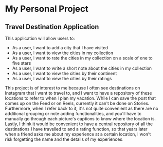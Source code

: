 # My Personal Project

## Travel Destination Application

This application will allow users to:

- As a user, I want to add a city that I have visited
- As a user, I want to view the cities in my collection
- As a user, I want to rate the cities in my collection on a scale of one to five stars
- As a user, I want to write a short note about the cities in my collection
- As a user, I want to view the cities by their continent
- As a user, I want to view the cities by their ratings

This project is of interest to me because I often see destinations on Instagram that I want to travel to, and I want to
have a repository of these locations to refer to when I plan my vacation. While I can save the post that comes up on 
the Feed or on Reels, currently it can't be done on Stories. Furthermore, when I refer back to it, it's not quite
convenient as there are no additional grouping or note adding functionalities, and you'll have to manually go through
each picture's captions to know where the location is. Lastly, I think it would be convenient to have a central 
repository of all the destinations I have travelled to and a rating function, so that years later when a friend
asks me about my experience at a certain location, I won't risk forgetting the name and the details of my experiences.
